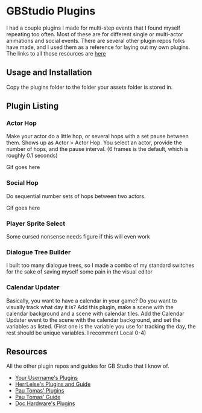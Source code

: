# GBStudio Plugins

I had a couple plugins I made for multi-step events that I found myself repeating too often. Most of these are for different single or multi-actor animations and social events. There are several other plugin repos folks have made, and I used them as a reference for laying out my own plugins. The links to all those resources are [here](#Resources)

## Usage and Installation

Copy the plugins folder to the folder your assets folder is stored in. 

## Plugin Listing

### Actor Hop
Make your actor do a little hop, or several hops with a set pause between them. Shows up as Actor > Actor Hop. You select an actor, provide the number of hops, and the pause interval. (6 frames is the default, which is roughly 0.1 seconds)

Gif goes here

### Social Hop
Do sequential number sets of hops between two actors.

Gif goes here

### Player Sprite Select
Some cursed nonsense needs figure if this will even work

### Dialogue Tree Builder
I built too many dialogue trees, so I made a combo of my standard switches for the sake of saving myself some pain in the visual editor

### Calendar Updater
Basically, you want to have a calendar in your game? Do you want to visually track what day it is? Add this plugin, make a scene with the calendar background and a scene with calendar tiles. Add the Calendar Updater event to the scene with the calendar background, and set the variables as listed. (First one is the variable you use for tracking the day, the rest should be unique variables. I recomment Local 0-4)

## Resources
All the other plugin repos and guides for GB Studio that I know of.

- [Your Username's Plugins](https://github.com/Y0UR-U5ERNAME/gbs-plugin-collection)
- [HerrLeise's Plugins and Guide](https://github.com/HerrLeise/GB-Studio-Plugins)
- [Pau Tomas' Plugins](https://github.com/pau-tomas/gb-studio-plugins)
- [Pau Tomas' Guide](https://gist.github.com/pau-tomas/25ef9ab2508b80b22bde4091b1df0503)
- [Doc Hardware's Plugins](https://github.com/dochardware/GBStudio-Plugins)